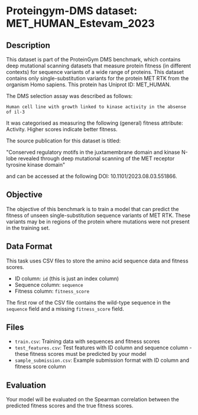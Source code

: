 
# Proteingym-DMS dataset: MET_HUMAN_Estevam_2023

## Description

This dataset is part of the ProteinGym DMS benchmark, which contains deep mutational scanning datasets that measure
protein fitness (in different contexts) for sequence variants of a wide range of proteins. This dataset contains
only single-substitution variants for the protein MET RTK from the organism Homo sapiens. This protein has Uniprot ID: MET_HUMAN. 

The DMS selection assay was described as follows: 

    Human cell line with growth linked to kinase activity in the absense of il-3

It was categorised as measuring the following (general) fitness attribute: Activity. Higher scores indicate better fitness.

The source publication for this dataset is titled: 

"Conserved regulatory motifs in the juxtamembrane domain and kinase N-lobe revealed through deep mutational scanning of the MET receptor tyrosine kinase domain"

and can be accessed at the following DOI: 10.1101/2023.08.03.551866.

## Objective

The objective of this benchmark is to train a model that can predict the fitness of unseen single-substitution sequence variants of MET RTK.
These variants may be in regions of the protein where mutations were not present in the training set.

## Data Format

This task uses CSV files to store the amino acid sequence data and fitness scores.
- ID column: `id` (this is just an index column)
- Sequence column: `sequence`
- Fitness column: `fitness_score`

The first row of the CSV file contains the wild-type sequence in the `sequence` field and a missing `fitness_score` field.

## Files

- `train.csv`: Training data with sequences and fitness scores
- `test_features.csv`: Test features with ID column and sequence column - these fitness scores must be predicted by your model
- `sample_submission.csv`: Example submission format with ID column and fitness score column

## Evaluation

Your model will be evaluated on the Spearman correlation between the predicted fitness scores and the true fitness scores.
